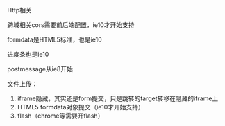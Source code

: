 Http相关

跨域相关cors需要前后端配置，ie10才开始支持

formdata是HTML5标准，也是ie10

进度条也是ie10

postmessage从ie8开始

文件上传：

1. iframe隐藏，其实还是form提交，只是跳转的target转移在隐藏的iframe上
2. HTML5 formdata对象提交（ie10才开始支持）
3. flash（chrome等需要开flash）